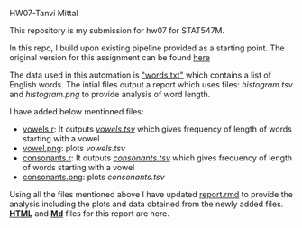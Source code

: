 HW07-Tanvi Mittal

This repository is my submission for hw07 for STAT547M.

In this repo, I build upon existing pipeline provided as a starting point. The original version for this assignment can be found [here](https://github.com/STAT545-UBC/make-activity)

The data used in this automation is ["words.txt"](https://github.com/STAT545-UBC-students/hw09-tanvimittal71/blob/master/words.txt) which contains a list of English words. The intial files output a report which uses files: *histogram.tsv* and *histogram.png* to provide analysis of word length.

I have added below mentioned files:

* [vowels.r](https://github.com/STAT545-UBC-students/hw09-tanvimittal71/blob/master/vowels.r): It outputs *[vowels.tsv](https://github.com/STAT545-UBC-students/hw09-tanvimittal71/blob/master/vowels.tsv)* which gives frequency of length of words starting with a vowel
* [vowel.png](https://github.com/STAT545-UBC-students/hw09-tanvimittal71/blob/master/vowel.png): plots *vowels.tsv* 
* [consonants.r](https://github.com/STAT545-UBC-students/hw09-tanvimittal71/blob/master/consonants.r): It outputs *[consonants.tsv](https://github.com/STAT545-UBC-students/hw09-tanvimittal71/blob/master/consonants.tsv)* which gives frequency of length of words starting with a vowel
* [consonants.png](https://github.com/STAT545-UBC-students/hw09-tanvimittal71/blob/master/consonants.png): plots *consonants.tsv* 

Using all the files mentioned above I have updated [report.rmd](https://github.com/STAT545-UBC-students/hw09-tanvimittal71/blob/master/report.rmd) to provide the analysis including the plots and data obtained from the newly added files. **[HTML](https://github.com/STAT545-UBC-students/hw09-tanvimittal71/blob/master/report.html)** and **[Md](https://github.com/STAT545-UBC-students/hw09-tanvimittal71/blob/master/report.md)** files for this report are here.
